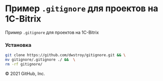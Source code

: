 Пример `.gitignore` для проектов на 1С-Bitrix
=================

Пример `.gitignore` для проектов на 1С-Bitrix


### Установка

``` bash
git clone https://github.com/dwstroy/gitignore.git && \
mv gitignore/.gitignore ./ &&  \
rm -rf gitignore/
```
© 2021 GitHub, Inc.

